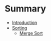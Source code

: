 # Summary

* [Introduction](README.md)
* [Sorting](sorting/index.md)
  * [Merge Sort](sorting/merge-sort.md)
